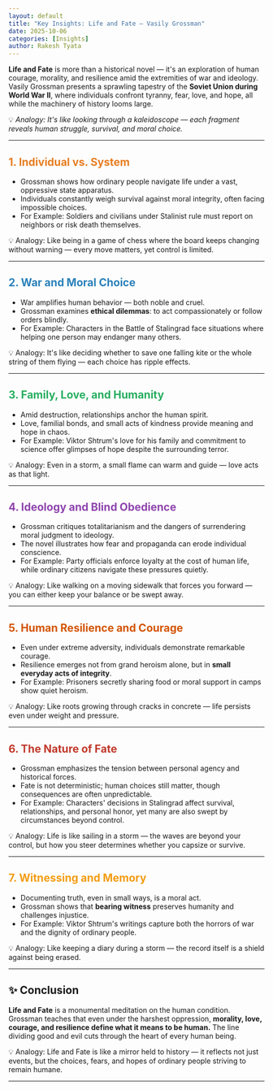 ```yaml
---
layout: default
title: "Key Insights: Life and Fate — Vasily Grossman"
date: 2025-10-06
categories: [Insights]
author: Rakesh Tyata
---
```


**Life and Fate** is more than a historical novel — it's an exploration of human courage, morality, and resilience amid the extremities of war and ideology.  
Vasily Grossman presents a sprawling tapestry of the **Soviet Union during World War II**, where individuals confront tyranny, fear, love, and hope, all while the machinery of history looms large.

💡 _Analogy: It's like looking through a kaleidoscope — each fragment reveals human struggle, survival, and moral choice._

---

## <span style="color:#E67E22">1. Individual vs. System</span>

- Grossman shows how ordinary people navigate life under a vast, oppressive state apparatus.
- Individuals constantly weigh survival against moral integrity, often facing impossible choices.
- For Example: Soldiers and civilians under Stalinist rule must report on neighbors or risk death themselves.

💡 Analogy: Like being in a game of chess where the board keeps changing without warning — every move matters, yet control is limited.

---

## <span style="color:#2980B9">2. War and Moral Choice</span>

- War amplifies human behavior — both noble and cruel.
- Grossman examines **ethical dilemmas**: to act compassionately or follow orders blindly.
- For Example: Characters in the Battle of Stalingrad face situations where helping one person may endanger many others.

💡 Analogy: It's like deciding whether to save one falling kite or the whole string of them flying — each choice has ripple effects.

---

## <span style="color:#27AE60">3. Family, Love, and Humanity</span>

- Amid destruction, relationships anchor the human spirit.
- Love, familial bonds, and small acts of kindness provide meaning and hope in chaos.
- For Example: Viktor Shtrum's love for his family and commitment to science offer glimpses of hope despite the surrounding terror.

💡 Analogy: Even in a storm, a small flame can warm and guide — love acts as that light.

---

## <span style="color:#8E44AD">4. Ideology and Blind Obedience</span>

- Grossman critiques totalitarianism and the dangers of surrendering moral judgment to ideology.
- The novel illustrates how fear and propaganda can erode individual conscience.
- For Example: Party officials enforce loyalty at the cost of human life, while ordinary citizens navigate these pressures quietly.

💡 Analogy: Like walking on a moving sidewalk that forces you forward — you can either keep your balance or be swept away.

---

## <span style="color:#D35400">5. Human Resilience and Courage</span>

- Even under extreme adversity, individuals demonstrate remarkable courage.
- Resilience emerges not from grand heroism alone, but in **small everyday acts of integrity**.
- For Example: Prisoners secretly sharing food or moral support in camps show quiet heroism.

💡 Analogy: Like roots growing through cracks in concrete — life persists even under weight and pressure.

---

## <span style="color:#C0392B">6. The Nature of Fate</span>

- Grossman emphasizes the tension between personal agency and historical forces.
- Fate is not deterministic; human choices still matter, though consequences are often unpredictable.
- For Example: Characters' decisions in Stalingrad affect survival, relationships, and personal honor, yet many are also swept by circumstances beyond control.

💡 Analogy: Life is like sailing in a storm — the waves are beyond your control, but how you steer determines whether you capsize or survive.

---

## <span style="color:#F39C12">7. Witnessing and Memory</span>

- Documenting truth, even in small ways, is a moral act.
- Grossman shows that **bearing witness** preserves humanity and challenges injustice.
- For Example: Viktor Shtrum's writings capture both the horrors of war and the dignity of ordinary people.

💡 Analogy: Like keeping a diary during a storm — the record itself is a shield against being erased.

---

## ✨ **Conclusion**

**Life and Fate** is a monumental meditation on the human condition. Grossman teaches that even under the harshest oppression, **morality, love, courage, and resilience define what it means to be human.** The line dividing good and evil cuts through the heart of every human being.

💡 Analogy: Life and Fate is like a mirror held to history — it reflects not just events, but the choices, fears, and hopes of ordinary people striving to remain humane.

---
